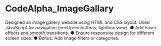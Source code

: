 # CodeAlpha_ImageGallary
Designed an image gallery website using HTML and CSS layout. Used JavaScript for navigation (next/prev buttons, lightbox view).  ● Add hover effects and smooth transitions.  ● Ensure responsive design for different screen sizes.  ● Bonus: Add image filters or categories.
